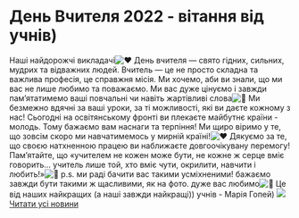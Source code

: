 
# День Вчителя 2022 - вітання від учнів)
Наші найдорожчі викладачі![♥️](https://static.xx.fbcdn.net/images/emoji.php/v9/tac/1/16/2665.png)
День вчителя — свято гідних, сильних, мудрих та відважних людей. Вчитель — це не просто складна та важлива професія, це справжня місія.
Ми хочемо, аби ви знали, що ми вас не лише любимо та поважаємо. Ми вас дуже цінуємо і завжди пам’ятатимемо ваші повчальні чи навіть жартівливі слова![🤍](https://static.xx.fbcdn.net/images/emoji.php/v9/tc5/1/16/1f90d.png)
Ми безмежно вдячні за ваші уроки, за ті можливості, які ви даєте кожному з нас! Сьогодні на освітянському фронті ви плекаєте майбутнє країни - молодь. Тому бажаємо вам наснаги та терпіння! Ми щиро віримо у те, що зовсім скоро ми навчатимемось у мирній країні!![♥️](https://static.xx.fbcdn.net/images/emoji.php/v9/tac/1/16/2665.png) Дякуємо за те, що своєю натхненною працею ви наближаєте довгоочікувану перемогу!
Пам’ятайте, що «учителем не кожен може бути, не кожне ж серце вміє говорить… учитель лише той, хто вміє чути, окрилити, навчити і любить!»![🤍](https://static.xx.fbcdn.net/images/emoji.php/v9/tc5/1/16/1f90d.png)
p.s. ми раді бачити вас такими усміхненими! бажаємо завжди бути такими ж щасливими, як на фото. дуже вас любимо![🥰](https://static.xx.fbcdn.net/images/emoji.php/v9/tea/1/16/1f970.png)
Це від наших найкращих (а наші завжди найкращі)) учнів - Марія Гопей)
![](/images/день-вчителя-2022-вітання-від-учнів/день-вчителя-22.png)
[Читати усі новини](/news)
       